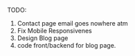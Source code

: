 TODO:

1. Contact page email goes nowhere atm  
2. Fix Mobile Responsivenes
3. Design Blog page 
4. code front/backend for blog page. 